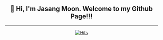 <div align="center">
  
  <h2>👋 Hi, I'm Jasang Moon. Welcome to my Github Page!!!</h2>
  
 <hr/>
  
  
[![Hits](https://hits.seeyoufarm.com/api/count/incr/badge.svg?url=https%3A%2F%2Fgithub.com%2Fjason-moonKor%2Fhit-counter&count_bg=%23051D61&title_bg=%2366940A&icon=&icon_color=%230C840E&title=WELCOM+TO+JASON+GITHUB+PAGE&edge_flat=false)](https://hits.seeyoufarm.com)
</div>
 

